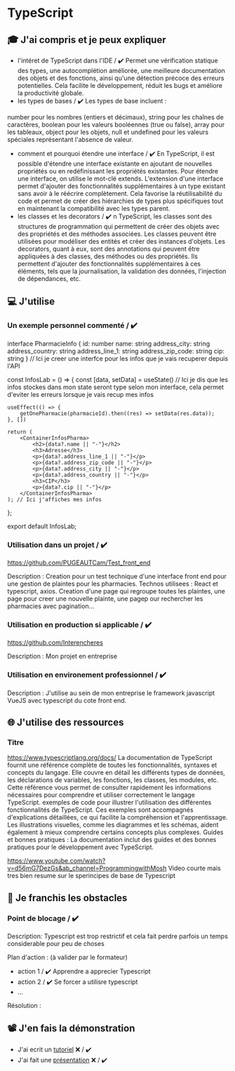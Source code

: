 # TypeScript

## 🎓 J'ai compris et je peux expliquer

-  l'intéret de TypeScript dans l'IDE / ✔️
   Permet une vérification statique des types, une autocomplétion améliorée, une meilleure documentation des objets et des fonctions, ainsi qu'une détection précoce des erreurs potentielles. Cela facilite le développement, réduit les bugs et améliore la productivité globale.
-  les types de bases / ✔️
   Les types de base incluent :

number pour les nombres (entiers et décimaux),
string pour les chaînes de caractères,
boolean pour les valeurs booléennes (true ou false),
array pour les tableaux,
object pour les objets,
null et undefined pour les valeurs spéciales représentant l'absence de valeur.

-  comment et pourquoi étendre une interface / ✔️
   En TypeScript, il est possible d'étendre une interface existante en ajoutant de nouvelles propriétés ou en redéfinissant les propriétés existantes. Pour étendre une interface, on utilise le mot-clé extends. L'extension d'une interface permet d'ajouter des fonctionnalités supplémentaires à un type existant sans avoir à le réécrire complètement. Cela favorise la réutilisabilité du code et permet de créer des hiérarchies de types plus spécifiques tout en maintenant la compatibilité avec les types parent.
-  les classes et les decorators / ✔️
   n TypeScript, les classes sont des structures de programmation qui permettent de créer des objets avec des propriétés et des méthodes associées. Les classes peuvent être utilisées pour modéliser des entités et créer des instances d'objets. Les decorators, quant à eux, sont des annotations qui peuvent être appliquées à des classes, des méthodes ou des propriétés. Ils permettent d'ajouter des fonctionnalités supplémentaires à ces éléments, tels que la journalisation, la validation des données, l'injection de dépendances, etc.

## 💻 J'utilise

### Un exemple personnel commenté / ✔️

interface PharmacieInfo {
id: number
name: string
address_city: string
address_country: string
address_line_1: string
address_zip_code: string
cip: string
} // Ici je creer une interfce pour les infos que je vais recuperer depuis l'API

const InfosLab = () => {
const [data, setData] = useState<PharmacieInfo>() // Ici je dis que les infos stockes dans mon state seront type selon mon interface, cela permet d'eviter les erreurs lorsque je vais recup mes infos

    useEffect(() => {
        getOnePharmacie(pharmacieId).then((res) => setData(res.data));
    }, [])

    return (
        <ContainerInfosPharma>
            <h2>{data?.name || "-"}</h2>
            <h3>Adresse</h3>
            <p>{data?.address_line_1 || "-"}</p>
            <p>{data?.address_zip_code || "-"}</p>
            <p>{data?.address_city || "-"}</p>
            <p>{data?.address_country || "-"}</p>
            <h3>CIP</h3>
            <p>{data?.cip || "-"}</p>
        </ContainerInfosPharma>
    ); // Ici j'affiches mes infos

};

export default InfosLab;

### Utilisation dans un projet / ✔️

https://github.com/PUGEAUTCam/Test_front_end

Description : Creation pour un test technique d'une interface front end pour une gestion de plaintes pour les pharmacies.
Technos utilisees : React et typescript, axios.
Creation d'une page qui regroupe toutes les plaintes, une page pour creer une nouvelle plainte, une pagep our rechercher les pharmacies avec pagination...

### Utilisation en production si applicable / ✔️

https://github.com/Interencheres

Description : Mon projet en entreprise

### Utilisation en environement professionnel / ✔️

Description : J'utilise au sein de mon entreprise le framework javascript VueJS avec typescript du cote front end.

## 🌐 J'utilise des ressources

### Titre

https://www.typescriptlang.org/docs/
La documentation de TypeScript fournit une référence complète de toutes les fonctionnalités, syntaxes et concepts du langage. Elle couvre en détail les différents types de données, les déclarations de variables, les fonctions, les classes, les modules, etc. Cette référence vous permet de consulter rapidement les informations nécessaires pour comprendre et utiliser correctement le langage TypeScript.
exemples de code pour illustrer l'utilisation des différentes fonctionnalités de TypeScript. Ces exemples sont accompagnés d'explications détaillées, ce qui facilite la compréhension et l'apprentissage. Les illustrations visuelles, comme les diagrammes et les schémas, aident également à mieux comprendre certains concepts plus complexes.
Guides et bonnes pratiques : La documentation inclut des guides et des bonnes pratiques pour le développement avec TypeScript.

https://www.youtube.com/watch?v=d56mG7DezGs&ab_channel=ProgrammingwithMosh
Video courte mais tres bien resume sur le sperincipes de base de Typescript

## 🚧 Je franchis les obstacles

### Point de blocage / ✔️

Description: Typescript est trop restrictif et cela fait perdre parfois un temps considerable pour peu de choses

Plan d'action : (à valider par le formateur)

-  action 1 / ✔️ Apprendre a apprecier Typescript
-  action 2 / ✔️ Se forcer a utilisre typescript
-  ...

Résolution :

## 📽️ J'en fais la démonstration

-  J'ai ecrit un [tutoriel](...) ❌ / ✔️
-  J'ai fait une [présentation](...) ❌ / ✔️
